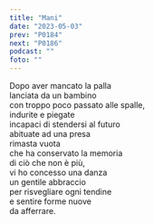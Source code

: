```yaml
---
title: "Mani"
date: "2023-05-03"
prev: "P0184"
next: "P0186"
podcast: ""
foto: ""
---
```


Dopo aver mancato la palla  
lanciata da un bambino  
con troppo poco passato alle spalle,  
indurite e piegate  
incapaci di stendersi al futuro  
abituate ad una presa  
rimasta vuota  
che ha conservato la memoria  
di ciò che non è più,  
vi ho concesso una danza  
un gentile abbraccio  
per risvegliare ogni tendine  
e sentire forme nuove  
da afferrare.